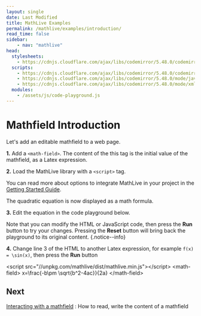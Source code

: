 ```yaml
---
layout: single
date: Last Modified
title: MathLive Examples
permalink: /mathlive/examples/introduction/
read_time: false
sidebar:
    - nav: "mathlive"
head:
  stylesheets:
    - https://cdnjs.cloudflare.com/ajax/libs/codemirror/5.48.0/codemirror.min.css
  scripts:
    - https://cdnjs.cloudflare.com/ajax/libs/codemirror/5.48.0/codemirror.min.js
    - https://cdnjs.cloudflare.com/ajax/libs/codemirror/5.48.0/mode/javascript/javascript.min.js
    - https://cdnjs.cloudflare.com/ajax/libs/codemirror/5.48.0/mode/xml/xml.min.js
  modules:
    - /assets/js/code-playground.js
---
```

<script>
    moduleMap = {
        mathlive: "//unpkg.com/mathlive/dist/mathlive.min.mjs",
        "html-to-image": "///assets/js/html-to-image.js",
    };
</script>

# Mathfield Introduction
Let's add an editable mathfield to a web page.

**1.** Add a `<math-field>`. The content of the this tag is the initial value 
of the mathfield, as a Latex expression.

**2.** Load  the MathLive library with a `<script>` tag.

<p class="notice--info">You can read more about options to integrate MathLive in your project in the 
    <a href="/guides/mathfield-getting-started/">Getting Started Guide</a>.
</p>


The quadratic equation is now displayed as a math formula. 

**3.** Edit the equation in the code playground below.

Note that you can modify the HTML or JavaScript code, then press the **Run** 
button to try your changes. Pressing the **Reset** button will bring back the 
playground to its original content. {.notice--info}

**4.** Change line 3 of the HTML to another Latex expression, for example `f(x) = \sin(x)`, 
then press the **Run** button


<code-playground layout="stack" class="m-lg w-full-lg">
    <div slot="html">&lt;script src="//unpkg.com/mathlive/dist/mathlive.min.js"&gt;&lt;/script&gt;
&lt;math-field&gt;
    x=\frac{-b\pm \sqrt{b^2-4ac}}{2a}
&lt;/math-field&gt;</div>
</code-playground>


## Next

<a href="/mathlive/examples/interacting">Interacting with a mathfield<span><i class="fas fa-chevron-right navigation"></i><span></span></a>
:    How to read, write the content of a mathfield
